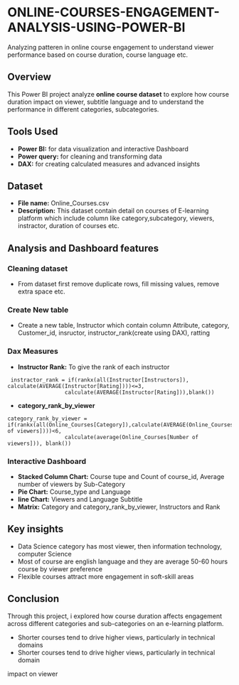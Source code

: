 # ONLINE-COURSES-ENGAGEMENT-ANALYSIS-USING-POWER-BI
Analyzing patteren in online course engagement to understand viewer performance based on course duration, course language etc.

## Overview
This Power BI project analyze **online course dataset** to explore how course duration impact on viewer, subtitle language and to understand the performance in different categories, subcategories.

## Tools Used
- **Power BI:** for data visualization and interactive Dashboard
- **Power query:** for cleaning and transforming data
- **DAX:** for creating calculated measures and advanced insights


## Dataset
- **File name:** Online_Courses.csv
- **Description:** This dataset contain detail on courses of E-learning platform which include column like category,subcategory, viewers, instractor, duration of courses etc.

## Analysis and Dashboard features
### Cleaning dataset
- From dataset first remove duplicate rows, fill missing values, remove extra space etc.
### Create New table
- Create a new table, Instructor which contain column Attribute, category, Customer_id, insructor, instructor_rank(create using DAX), ratting


### Dax Measures
- **Instructor Rank:** To give the rank of each instructor
```dax
 instractor_rank = if(rankx(all(Instructor[Instructors]), calculate(AVERAGE(Instructor[Rating])))<=3,
                  calculate(AVERAGE(Instructor[Rating])),blank())
```
- **category_rank_by_viewer**
```dax
category_rank_by_viewer = if(rankx(all(Online_Courses[Category]),calculate(AVERAGE(Online_Courses[Number of viewers])))<6,
                  calculate(average(Online_Courses[Number of viewers])), blank())
```


### Interactive Dashboard
- **Stacked Column Chart:** Course tupe and Count of course_id, Average number of viewers by Sub-Category
- **Pie Chart:** Course_type and Language
- **line Chart:** Viewers and Language Subtitle
- **Matrix:** Category and category_rank_by_viewer, Instructors and Rank


## Key insights
- Data Science category has most viewer, then information technology, computer Science
- Most of course are english language and they are average 50-60 hours course by viewer preference
- Flexible courses attract more engagement in soft-skill areas


## Conclusion
Through this project, i explored how course duration affects engagement across different categories and sub-categories on an e-learning platform.
- Shorter courses tend to drive higher views, particularly in technical domains
- Shorter courses tend to drive higher views, particularly in technical domain


  
















































impact on viewer
